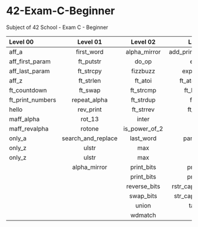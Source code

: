 # 42-Exam-C-Beginner
Subject of 42 School - Exam C - Beginner

Level 00          | Level 01            | Level 02          | Level 03          | Level 04            | Level 05
:-----------  	  | :-----------:       | :-----------:     | -----------:      | -----------:        | -----------:
aff_a             | first_word          | alpha_mirror      | add_prime_sum     | check_mate          | brackets
aff_first_param	  | ft_putstr           | do_op	            | epur_str          | fprime              | brainfuck
aff_last_param	  | ft_strcpy           | fizzbuzz	      	| expand_str        | ft_itoa             | ft_itoa_base
aff_z		  | ft_strlen           | ft_atoi		        | ft_atoi_base      | ft_list_foreach     | print_memory
ft_countdown	  | ft_swap		          | ft_strcmp 	      | ft_list_size      | ft_list_remove_if   | rpn_calc
ft_print_numbers  | repeat_alpha		| ft_strdup		      | ft_range          | ft_split            |
hello		  | rev_print	          |	ft_strrev		    	| ft_rrange         | rev_wstr            |
maff_alpha	  | rot_13	          |	inter       			| hidenp            | rostring            |
maff_revalpha	  | rotone          	  |	is_power_of_2	    | lcm               | sort_int_tab        |
only_a	          | search_and_replace	|	last_word     		| paramsum          | sort_list           |
only_z	          | ulstr             	|	max	            	| pgcd              |
only_z	          | ulstr             	|	max	            	| pgcd              |
                  | alpha_mirror      | print_bits       | print_hex          | brackets
	          |                     	| print_bits        | print_hex         
	          |                     	| reverse_bits      | rstr_capitalizer  
	          |                     	| swap_bits         | str_capitalizer   
	          |                     	| union             | tab_mult         
		  |                     | wdmatch   
